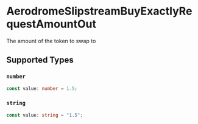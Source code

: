 # AerodromeSlipstreamBuyExactlyRequestAmountOut

The amount of the token to swap to


## Supported Types

### `number`

```typescript
const value: number = 1.5;
```

### `string`

```typescript
const value: string = "1.5";
```

